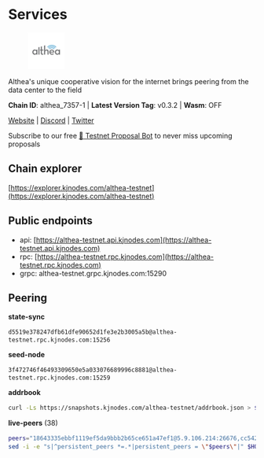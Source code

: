 # Services

<figure><img src="https://raw.githubusercontent.com/kj89/cosmos-images/main/logos/althea.png" alt=""><figcaption></figcaption></figure>

Althea's unique cooperative vision for the internet  brings peering from the data center to the field

**Chain ID**: althea_7357-1 | **Latest Version Tag**: v0.3.2 | **Wasm**: OFF

[Website](https://www.althea.net) | [Discord](https://discord.gg/ZTKWfpDs) | [Twitter](https://twitter.com/altheanetwork)



Subscribe to our free [🤖 Testnet Proposal Bot](https://t.me/kjnodes_testnet_proposal_bot) to never miss upcoming proposals


## Chain explorer
[https://explorer.kjnodes.com/althea-testnet](https://explorer.kjnodes.com/althea-testnet)

## Public endpoints

* api: [https://althea-testnet.api.kjnodes.com](https://althea-testnet.api.kjnodes.com)
* rpc: [https://althea-testnet.rpc.kjnodes.com](https://althea-testnet.rpc.kjnodes.com)
* grpc: althea-testnet.grpc.kjnodes.com:15290

## Peering

**state-sync**

```text
d5519e378247dfb61dfe90652d1fe3e2b3005a5b@althea-testnet.rpc.kjnodes.com:15256
```

**seed-node**

```text
3f472746f46493309650e5a033076689996c8881@althea-testnet.rpc.kjnodes.com:15259
```

**addrbook**
```bash
curl -Ls https://snapshots.kjnodes.com/althea-testnet/addrbook.json > $HOME/.althea/config/addrbook.json
```

**live-peers** (38)
```bash
peers="18643335ebbf1119ef5da9bbb2b65ce651a47ef1@5.9.106.214:26676,cc542d9fb5f93780fc4004aa67f2b502686a24e8@144.76.27.79:61056,ccc09b0fb3c5f6b2dc826a6896bf43b099921bdb@207.180.253.242:26656,d26fddea7ceb8cb5a52223702a23757cb09fad37@207.180.199.115:31656,7eb055628aee375914d7d265ef4bc01ea692fe95@65.109.82.106:31656,d5519e378247dfb61dfe90652d1fe3e2b3005a5b@65.109.68.190:52656,c1ad743c152d67dea9df71e3de2024cddd57c0cb@31.220.84.183:26656,8cd0cf98fa86c01796b07d230aa5261e06b1b37d@95.217.206.246:26656,27dc32e6a756ccb04ca4e1395008f18f5efeaf8e@162.55.1.2:31656,70caf9545f6fd67f2561964b0a69bf36ba6f81d4@5.161.205.63:26656,17edf24237b1c2b5b196d344761f964407d05862@65.108.233.109:12456,0aac1fc75b4a613f6bb7d15c6250350d478227a6@66.45.231.30:11144,bcec1c0df99526be43efa248491b87e8a2374ebe@94.130.26.9:26956,695f6de1a39a5f189015a50ef5f9df144a76b4d8@65.108.233.102:36656,a1c05be605625e7fd3af6b9e5c84937a48482be5@35.201.194.177:26656,d4c21f733f0aff703d36265b25126b01eaab8742@68.142.182.44:26656,1d9a103d1e24c590bdfb577537eddd19a322f886@65.109.92.240:17886,0d4220d2bbda711183a8db6f45c26b1541fa0d6a@65.109.116.204:21856,76932bbeb29836c6405329c21358d051ef6e33a3@65.109.65.163:21856,a3ac64c5c84817f3694a866298399e6ad71ff26c@65.21.53.39:26656,4f5eb5164329a61fc898ac75849ae873c8e539c9@66.172.36.135:14656,6c3d7683bf40a521b7c22391fd6c989b46a2e0e2@78.46.106.75:27656,04917b5810df2a380c1b18d83f577f1aba550818@222.106.187.14:53300,0037b2dc30933fa5c027a83be39f0061253ff83b@5.189.157.140:26656,019988ce47565ad683b7675216e8fbcb171b841c@107.155.125.170:26656,2cd7bd0bb40ed6f16ff7a9617ae8c7a74ce06e34@148.251.91.219:26656,fd54b3d5e49c047dae61ca3a8e430f500eab783c@65.109.92.148:26656,3b4e352fe0164b220bae482225641b01aa6475d9@141.95.97.28:11356,975393744d620d9dcb8dfd21c0282a6285766523@176.57.184.215:26656,5b6c6d679904ded86d36397e8ea583c122f5ddbd@144.91.102.95:26656,937dcf8c45b7c64e5188a7036427f2ce86383035@95.165.89.222:24126,4a8c845bdffc8bae0ed0e91a476bc57720adec15@65.108.206.74:26656,29dbc6241210d67e3460e2994e803bb2695dd71a@27.79.177.247:26656,c6e1ed7117cd56036cc51835945d155e9c474c01@144.76.17.123:26656,bc55fa695313549672c4a480143dc400eaada16b@138.201.136.49:29656,90d692d481c1c4739ba8a7045b5552fa8d410901@88.99.164.158:17886,938388d1a011858d6238bf22944ab2dcba9b22a8@65.108.199.206:36656,9aa8a73ea9364aa3cf7806d4dd25b6aed88d8152@190.2.136.144:11356"
sed -i -e "s|^persistent_peers *=.*|persistent_peers = \"$peers\"|" $HOME/.althea/config/config.toml
```
